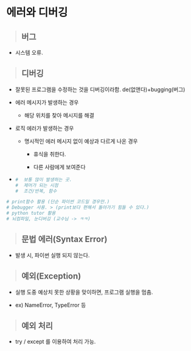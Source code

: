 # 에러와 디버깅

> ## 버그

- 시스템 오류.

> ## 디버깅

- 잘못된 프로그램을 수정하는 것을 디버깅이라함. de(없앤다)+bugging(버그)

- 에러 메시지가 발생하는 경우
  
  - 해당 위치를 찾아 메시지를 해결

- 로직 에러가 발생하는 경우
  
  - 명시적인 에러 메시지 없이 예상과 다르게 나온 경우
    
    - 휴식을 취한다.
    
    - 다른 사람에게 보여준다

- ```python
  #  보통 많이 발생하는 곳.
  #  제어가 되는 시점
  #  조건/반복, 함수
  ```

```python
# print함수 활용 (단순 파이썬 코드일 경우만.)
# Debugger 사용. > (print보다 편해서 돌아가기 힘들 수 있다.)
# python tutor 활용
# 뇌컴파일, 눈디버깅 (교수님 -> ㅋㅋ)
```

> ## 문법 에러(Syntax Error)

- 발생 시, 파이썬 실행 되지 않는다.

> ## 예외(Exception)

- 실행 도중 예상치 못한 상황을 맞이하면, 프로그램 실행을 멈춤.

- ex) NameError, TypeError 등

> ## 예외 처리

- try / except 를 이용하여 처리 가능.
